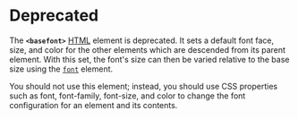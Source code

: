 # Deprecated

The **`<basefont>`** [HTML](https://developer.mozilla.org/en-US/docs/Web/HTML) element is deprecated. It sets a default font face, size, and color for the other elements which are descended from its parent element. With this set, the font's size can then be varied relative to the base size using the [`font`](font!) element.

You should not use this element; instead, you should use CSS properties such as font, font-family, font-size, and color to change the font configuration for an element and its contents.
